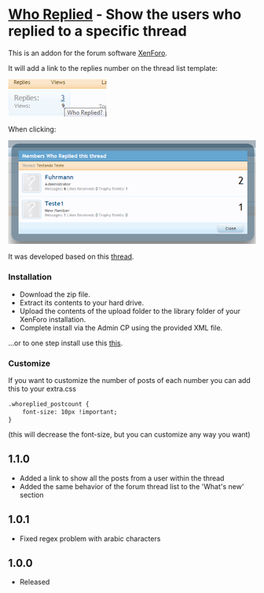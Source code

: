 # [Who Replied](http://xenforo.com/community/resources/who-replied.1537/) - Show the users who replied to a specific thread

This is an addon for the forum software [XenForo](http://www.xenforo.com).

It will add a link to the replies number on the thread list template:

![default behavior](default1.png)

When clicking:

![default behavior](default.png)

It was developed based on this [thread](http://xenforo.com/community/threads/view-all-the-users-who-replied-to-a-thread.46076/).

### Installation

- Download the zip file.
- Extract its contents to your hard drive.
- Upload the contents of the upload folder to the library folder of your XenForo installation.
- Complete install via the Admin CP using the provided XML file.

...or to one step install use this [this](http://xenforo.com/community/resources/add-on-install-upgrade.960/).

### Customize
If you want to customize the number of posts of each number you can add this to your extra.css

```
.whoreplied_postcount {
    font-size: 10px !important;
}
```

(this will decrease the font-size, but you can customize any way you want)

## 1.1.0
- Added a link to show all the posts from a user within the thread
- Added the same behavior of the forum thread list to the 'What's new' section

## 1.0.1
- Fixed regex problem with arabic characters

## 1.0.0
- Released